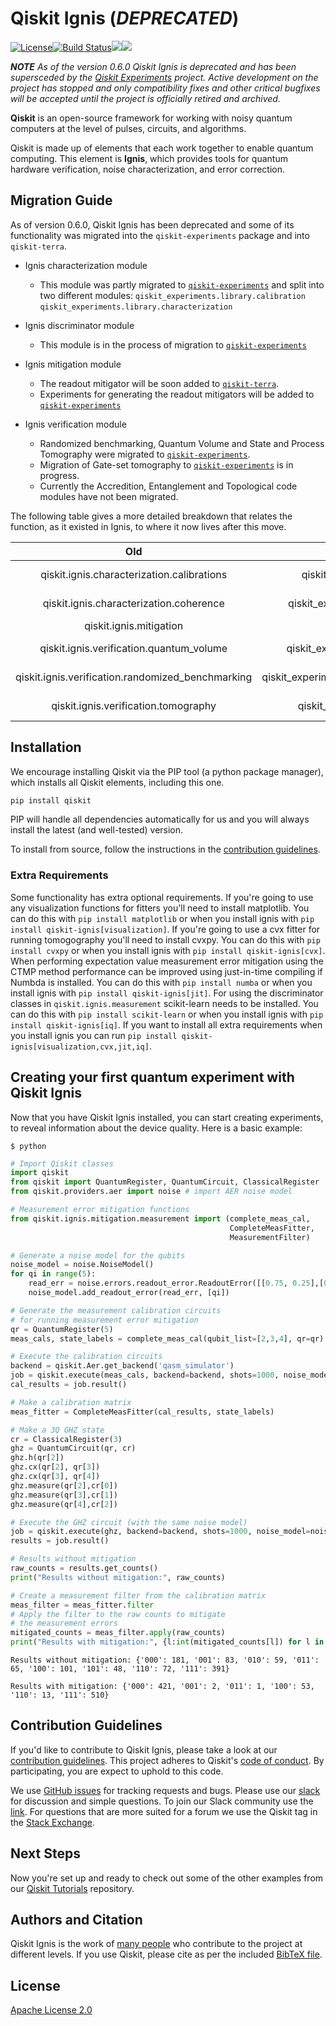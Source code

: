 # Qiskit Ignis (_DEPRECATED_)

[![License](https://img.shields.io/github/license/Qiskit/qiskit-ignis.svg?style=popout-square)](https://opensource.org/licenses/Apache-2.0)[![Build Status](https://img.shields.io/travis/com/Qiskit/qiskit-ignis/master.svg?style=popout-square)](https://travis-ci.com/Qiskit/qiskit-ignis)[![](https://img.shields.io/github/release/Qiskit/qiskit-ignis.svg?style=popout-square)](https://github.com/Qiskit/qiskit-ignis/releases)[![](https://img.shields.io/pypi/dm/qiskit-ignis.svg?style=popout-square)](https://pypi.org/project/qiskit-ignis/)

**_NOTE_** _As of the version 0.6.0 Qiskit Ignis is deprecated and has been
supersceded by the
[Qiskit Experiments](https://github.com/Qiskit/qiskit-experiments) project.
Active development on the project has stopped and only compatibility fixes
and other critical bugfixes will be accepted until the project is officially
retired and archived._

**Qiskit** is an open-source framework for working with noisy quantum computers at the level of pulses, circuits, and algorithms.

Qiskit is made up of elements that each work together to enable quantum computing. This element is **Ignis**, which provides tools for quantum hardware verification, noise characterization, and error correction.

## Migration Guide

As of version 0.6.0, Qiskit Ignis has been deprecated and some of its functionality 
was migrated into the `qiskit-experiments` package and into `qiskit-terra`.

* Ignis characterization module

  * This module was partly migrated to [`qiskit-experiments`](https://github.com/Qiskit/qiskit-experiments) and split into two different modules:
  `qiskit_experiments.library.calibration`
  `qiskit_experiments.library.characterization`
  
* Ignis discriminator module

  * This module is in the process of migration to [`qiskit-experiments`](https://github.com/Qiskit/qiskit-experiments)

* Ignis mitigation module

  * The readout mitigator will be soon added to [`qiskit-terra`](https://github.com/Qiskit/qiskit-terra).
  * Experiments for generating the readout mitigators will be added to [`qiskit-experiments`](https://github.com/Qiskit/qiskit-experiments)
  
* Ignis verification module

  * Randomized benchmarking, Quantum Volume and State and Process Tomography were migrated to [`qiskit-experiments`](https://github.com/Qiskit/qiskit-experiments).
  * Migration of Gate-set tomography to [`qiskit-experiments`](https://github.com/Qiskit/qiskit-experiments) is in progress.
  * Currently the Accredition, Entanglement and Topological code modules have not been migrated.
  
The following table gives a more detailed breakdown that relates the function, as it existed in Ignis, 
to where it now lives after this move.

| Old | New | Library |
| :---: | :---: | :---: |
| qiskit.ignis.characterization.calibrations | qiskit_experiments.library.calibration | qiskit-experiments |
| qiskit.ignis.characterization.coherence | qiskit_experiments.library.characterization | qiskit-experiments |
| qiskit.ignis.mitigation | qiskit_terra.mitigation | qiskit-terra |
| qiskit.ignis.verification.quantum_volume | qiskit_experiments.library.quantum_volume | qiskit-experiments |
| qiskit.ignis.verification.randomized_benchmarking | qiskit_experiments.library.randomized_benchmarking | qiskit-experiments |
| qiskit.ignis.verification.tomography | qiskit_experiments.library.tomography | qiskit-experiments |





## Installation

We encourage installing Qiskit via the PIP tool (a python package manager), which installs all Qiskit elements, including this one.

```bash
pip install qiskit
```

PIP will handle all dependencies automatically for us and you will always install the latest (and well-tested) version.

To install from source, follow the instructions in the [contribution guidelines](./CONTRIBUTING.md).

### Extra Requirements

Some functionality has extra optional requirements. If you're going to use any
visualization functions for fitters you'll need to install matplotlib. You
can do this with `pip install matplotlib` or when you install ignis with
`pip install qiskit-ignis[visualization]`. If you're going to use a cvx fitter
for running tomogography you'll need to install cvxpy. You can do this with
`pip install cvxpy` or when you install ignis with
`pip install qiskit-ignis[cvx]`. When performing expectation value measurement
error mitigation using the CTMP method performance can be improved using
just-in-time compiling if Numbda is installed. You can do this with
`pip install numba` or when you install ignis with
`pip install qiskit-ignis[jit]`. For using the discriminator classes in
`qiskit.ignis.measurement` scikit-learn needs to be installed. You can do this with
`pip install scikit-learn` or when you install ignis with
`pip install qiskit-ignis[iq]`. If you want to install all extra requirements
when you install ignis you can run `pip install qiskit-ignis[visualization,cvx,jit,iq]`.

## Creating your first quantum experiment with Qiskit Ignis
Now that you have Qiskit Ignis installed, you can start creating experiments, to reveal information about the device quality. Here is a basic example:

```
$ python
```

```python
# Import Qiskit classes
import qiskit
from qiskit import QuantumRegister, QuantumCircuit, ClassicalRegister
from qiskit.providers.aer import noise # import AER noise model

# Measurement error mitigation functions
from qiskit.ignis.mitigation.measurement import (complete_meas_cal,
                                                 CompleteMeasFitter, 
                                                 MeasurementFilter)

# Generate a noise model for the qubits
noise_model = noise.NoiseModel()
for qi in range(5):
    read_err = noise.errors.readout_error.ReadoutError([[0.75, 0.25],[0.1, 0.9]])
    noise_model.add_readout_error(read_err, [qi])

# Generate the measurement calibration circuits
# for running measurement error mitigation
qr = QuantumRegister(5)
meas_cals, state_labels = complete_meas_cal(qubit_list=[2,3,4], qr=qr)

# Execute the calibration circuits
backend = qiskit.Aer.get_backend('qasm_simulator')
job = qiskit.execute(meas_cals, backend=backend, shots=1000, noise_model=noise_model)
cal_results = job.result()

# Make a calibration matrix
meas_fitter = CompleteMeasFitter(cal_results, state_labels)

# Make a 3Q GHZ state
cr = ClassicalRegister(3)
ghz = QuantumCircuit(qr, cr)
ghz.h(qr[2])
ghz.cx(qr[2], qr[3])
ghz.cx(qr[3], qr[4])
ghz.measure(qr[2],cr[0])
ghz.measure(qr[3],cr[1])
ghz.measure(qr[4],cr[2])

# Execute the GHZ circuit (with the same noise model)
job = qiskit.execute(ghz, backend=backend, shots=1000, noise_model=noise_model)
results = job.result()

# Results without mitigation
raw_counts = results.get_counts()
print("Results without mitigation:", raw_counts)

# Create a measurement filter from the calibration matrix
meas_filter = meas_fitter.filter
# Apply the filter to the raw counts to mitigate 
# the measurement errors
mitigated_counts = meas_filter.apply(raw_counts)
print("Results with mitigation:", {l:int(mitigated_counts[l]) for l in mitigated_counts})
```

```
Results without mitigation: {'000': 181, '001': 83, '010': 59, '011': 65, '100': 101, '101': 48, '110': 72, '111': 391}

Results with mitigation: {'000': 421, '001': 2, '011': 1, '100': 53, '110': 13, '111': 510}
```

## Contribution Guidelines

If you'd like to contribute to Qiskit Ignis, please take a look at our
[contribution guidelines](./CONTRIBUTING.md). This project adheres to Qiskit's [code of conduct](./CODE_OF_CONDUCT.md). By participating, you are expect to uphold to this code.

We use [GitHub issues](https://github.com/Qiskit/qiskit-ignis/issues) for tracking requests and bugs. Please use our [slack](https://qiskit.slack.com) for discussion and simple questions. To join our Slack community use the [link](https://join.slack.com/t/qiskit/shared_invite/enQtNDc2NjUzMjE4Mzc0LTMwZmE0YTM4ZThiNGJmODkzN2Y2NTNlMDIwYWNjYzA2ZmM1YTRlZGQ3OGM0NjcwMjZkZGE0MTA4MGQ1ZTVmYzk). For questions that are more suited for a forum we use the Qiskit tag in the [Stack Exchange](https://quantumcomputing.stackexchange.com/questions/tagged/qiskit).

## Next Steps

Now you're set up and ready to check out some of the other examples from our
[Qiskit Tutorials](https://github.com/Qiskit/qiskit-iqx-tutorials/tree/master/qiskit/advanced/ignis) repository.

## Authors and Citation

Qiskit Ignis is the work of [many people](https://github.com/Qiskit/qiskit-ignis/graphs/contributors) who contribute
to the project at different levels. If you use Qiskit, please cite as per the included [BibTeX file](https://github.com/Qiskit/qiskit/blob/master/Qiskit.bib).

## License

[Apache License 2.0](LICENSE.txt)
